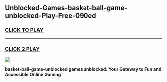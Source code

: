 
## Unblocked-Games-basket-ball-game-unblocked-Play-Free-090ed
<h3>
<a href="https://premium76.site?title=basket-ball-game-unblocked&ref=15A">CLICK TO PLAY</a></h3>
<hr>

<h3>
<a href="https://premium76.site?title=basket-ball-game-unblocked&ref=15A">CLICK 2 PLAY</a>
  
</h3>

<a href="https://premium76.site?title=basket-ball-game-unblocked&ref=15A"><img src="https://clearcache.store/games.png"></a>


**basket-ball-game-unblocked games unblocked: Your Gateway to Fun and Accessible Online Gaming**

